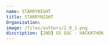 ```yaml
---
name: STARRYNIGHT
title: STARRYNIGHT
Organization: 
image: /files/authors/2_0_1.png
discription: [2ND] GS E&C - HACKATHON
---
```

